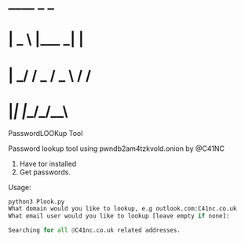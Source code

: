 # ____ _          _   
# | _ \ |___  ___| |__
# |  _/ / _ \/ _ \ / /
# |_| |_\___/\___/_\_\ 
PasswordLOOKup Tool

Password lookup tool using pwndb2am4tzkvold.onion by @C41NC

1. Have tor installed
2. Get passwords.

Usage:
```python
python3 Plook.py
What domain would you like to lookup, e.g outlook.com:C41nc.co.uk
What email user would you like to lookup [leave empty if none]:

Searching for all @C41nc.co.uk related addresses.

```
